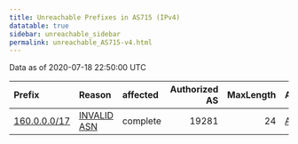 ```yaml
---
title: Unreachable Prefixes in AS715 (IPv4)
datatable: true
sidebar: unreachable_sidebar
permalink: unreachable_AS715-v4.html
---
```


Data as of 2020-07-18 22:50:00 UTC


<div class="datatable-begin"></div>

| Prefix                                             | Reason                                                                                            | affected   |   Authorized AS |   MaxLength | Anchor                                           |   unreachable /24s |
|:---------------------------------------------------|:--------------------------------------------------------------------------------------------------|:-----------|----------------:|------------:|:-------------------------------------------------|-------------------:|
| [160.0.0.0/17](https://stat.ripe.net/160.0.0.0/17) | [INVALID ASN](https://rpki-validator.ripe.net/announcement-preview?asn=AS715&prefix=160.0.0.0/17) | complete   |           19281 |          24 | [AfriNIC](unreachable_AfriNIC_RPKI_Root-v4.html) |                128 |

<div class="datatable-end"></div>
